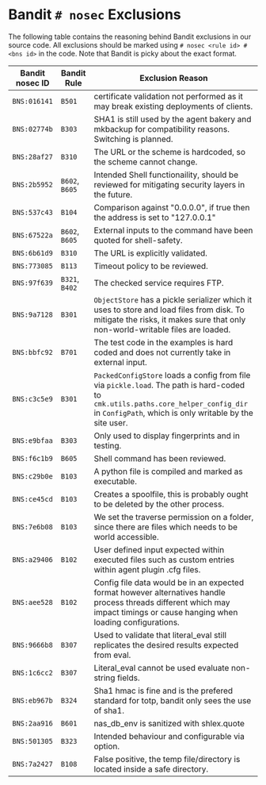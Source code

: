 # Bandit `# nosec` Exclusions

The following table contains the reasoning behind Bandit exclusions in our source code.
All exclusions should be marked using `# nosec <rule id> # <bns id>` in the code.
Note that Bandit is picky about the exact format.

| Bandit nosec ID | Bandit Rule | Exclusion Reason |
| --- | --- | --- |
| `BNS:016141` | `B501` | certificate validation not performed as it may break existing deployments of clients. |
| `BNS:02774b` | `B303` | SHA1 is still used by the agent bakery and mkbackup for compatibility reasons. Switching is planned. |
| `BNS:28af27` | `B310` | The URL or the scheme is hardcoded, so the scheme cannot change. |
| `BNS:2b5952` | `B602`, `B605` | Intended Shell functionaility, should be reviewed for mitigating security layers in the future. |
| `BNS:537c43` | `B104` | Comparison against "0.0.0.0", if true then the address is set to "127.0.0.1" |
| `BNS:67522a` | `B602`, `B605` | External inputs to the command have been quoted for shell-safety. |
| `BNS:6b61d9` | `B310` | The URL is explicitly validated. |
| `BNS:773085` | `B113` | Timeout policy to be reviewed. |
| `BNS:97f639` | `B321`, `B402` | The checked service requires FTP. |
| `BNS:9a7128` | `B301` | `ObjectStore` has a pickle serializer which it uses to store and load files from disk. To mitigate the risks, it makes sure that only non-world-writable files are loaded. |
| `BNS:bbfc92` | `B701` | The test code in the examples is hard coded and does not currently take in external input. |
| `BNS:c3c5e9` | `B301` | `PackedConfigStore` loads a config from file via `pickle.load`. The path is hard-coded to `cmk.utils.paths.core_helper_config_dir` in `ConfigPath`, which is only writable by the site user. |
| `BNS:e9bfaa` | `B303` | Only used to display fingerprints and in testing. |
| `BNS:f6c1b9` | `B605` | Shell command has been reviewed. |
| `BNS:c29b0e` | `B103` | A python file is compiled and marked as executable. |
| `BNS:ce45cd` | `B103` | Creates a spoolfile, this is probably ought to be deleted by the other process. |
| `BNS:7e6b08` | `B103` | We set the traverse permission on a folder, since there are files which needs to be world accessible.|
| `BNS:a29406` | `B102` | User defined input expected within executed files such as custom entries within agent plugin .cfg files. |
| `BNS:aee528` | `B102` | Config file data would be in an expected format however alternatives handle process threads different which may impact timings or cause hanging when loading configurations. |
| `BNS:9666b8` | `B307` | Used to validate that literal_eval still replicates the desired results expected from eval. |
| `BNS:1c6cc2` | `B307` | Literal_eval cannot be used evaluate non-string fields. |
| `BNS:eb967b` | `B324` | Sha1 hmac is fine and is the prefered standard for totp, bandit only sees the use of sha1. |
| `BNS:2aa916` | `B601` | nas_db_env is sanitized with shlex.quote |
| `BNS:501305` | `B323` | Intended behaviour and configurable via option. |
| `BNS:7a2427` | `B108` | False positive, the temp file/directory is located inside a safe directory. |
